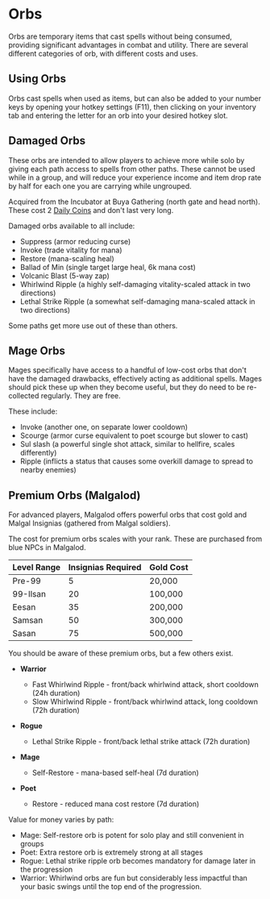 # Orbs

Orbs are temporary items that cast spells without being consumed, providing significant advantages in combat and utility. There are several different categories of orb, with different costs and uses.

## Using Orbs

Orbs cast spells when used as items, but can also be added to your number keys by opening your hotkey settings (F11), then clicking on your inventory tab and entering the letter for an orb into your desired hotkey slot.

## Damaged Orbs

These orbs are intended to allow players to achieve more while solo by giving each path access to spells from other paths. These cannot be used while in a group, and will reduce your experience income and item drop rate by half for each one you are carrying while ungrouped.

Acquired from the Incubator at Buya Gathering (north gate and head north). These cost 2 [Daily Coins](economy/daily-coins.md) and don't last very long.

Damaged orbs available to all include:

- Suppress (armor reducing curse)
- Invoke (trade vitality for mana)
- Restore (mana-scaling heal)
- Ballad of Min (single target large heal, 6k mana cost)
- Volcanic Blast (5-way zap)
- Whirlwind Ripple (a highly self-damaging vitality-scaled attack in two directions)
- Lethal Strike Ripple (a somewhat self-damaging mana-scaled attack in two directions)

Some paths get more use out of these than others.

## Mage Orbs

Mages specifically have access to a handful of low-cost orbs that don't have the damaged drawbacks, effectively acting as additional spells. Mages should pick these up when they become useful, but they do need to be re-collected regularly. They are free.

These include:

- Invoke (another one, on separate lower cooldown)
- Scourge (armor curse equivalent to poet scourge but slower to cast)
- Sul slash (a powerful single shot attack, similar to hellfire, scales differently)
- Ripple (inflicts a status that causes some overkill damage to spread to nearby enemies)


## Premium Orbs (Malgalod)

For advanced players, Malgalod offers powerful orbs that cost gold and Malgal Insignias (gathered from Malgal soldiers).

The cost for premium orbs scales with your rank. These are purchased from blue NPCs in Malgalod.

| Level Range | Insignias Required | Gold Cost |
|-------------|-------------------|------------|
| Pre-99      | 5                 | 20,000     |
| 99-Ilsan    | 20                | 100,000    |
| Eesan       | 35                | 200,000    |
| Samsan      | 50                | 300,000    |
| Sasan       | 75                | 500,000    |

You should be aware of these premium orbs, but a few others exist.

- **Warrior**
  - Fast Whirlwind Ripple - front/back whirlwind attack, short cooldown (24h duration)
  - Slow Whirlwind Ripple - front/back whirlwind attack, long cooldown (72h duration)

- **Rogue** 
  - Lethal Strike Ripple - front/back lethal strike attack (72h duration)

- **Mage**
  - Self-Restore - mana-based self-heal (7d duration)

- **Poet**
  - Restore - reduced mana cost restore (7d duration)

Value for money varies by path:

- Mage: Self-restore orb is potent for solo play and still convenient in groups
- Poet: Extra restore orb is extremely strong at all stages
- Rogue: Lethal strike ripple orb becomes mandatory for damage later in the progression
- Warrior: Whirlwind orbs are fun but considerably less impactful than your basic swings until the top end of the progression.
